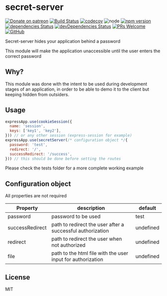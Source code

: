# secret-server

[![Donate on patreon](https://img.shields.io/badge/donate-patreon-F96854.svg)](https://patreon.com/jwebcoder)
[![Build Status][actions-badge]][actions]
[![codecov][codecov-badge]][codecov]
![node][node]
[![npm version][npm-badge]][npm]
[![dependencies Status][dependencies-badge]][dependencies]
[![devDependencies Status][dev-dependencies-badge]][dev-dependencies]
[![PRs Welcome][prs-badge]][prs]
[![GitHub][license-badge]][license]

Secret-server hides your application behind a password

This module will make the application unaccessible until the user enters the correct password

## Why?

This module was done with the intent to be used during development stages of an application, in order to be able to demo it to the client but keeping hidden from outsiders.

## Usage

```javascript
expressApp.use(cookieSession({
  name: 'session',
  keys: ['key1', 'key2'],
})) // or any other session (express-session for example)
expressApp.use(secretServer(/* configuration object */{
  password: 'test',
  redirect: '/',
  successRedirect: '/success',
})) // this should be done before setting the routes
```

Please check the tests folder for a more complete working example

## Configuration object

All properties are not required

| Property | description | default |
| -------- | ----------  | ------- |
| password        | password to be used                                                     | test
| successRedirect | path to redirect the user after a successful authorization | undefined
| redirect        | path to redirect the user when not authorized                           | undefined
| file            | path to the html file with the user input for authorization | undefined

## License

MIT

[actions-badge]: https://github.com/jwebcoder/secret-server/workflows/Node%20CI/badge.svg
[actions]: https://github.com/JWebCoder/secret-server/actions

[codecov-badge]: https://codecov.io/gh/JWebCoder/secret-server/branch/master/graph/badge.svg
[codecov]: https://codecov.io/gh/JWebCoder/secret-server

[node]: https://img.shields.io/node/v/secret-server.svg

[npm-badge]: https://badge.fury.io/js/secret-server.svg
[npm]: https://badge.fury.io/js/secret-server

[dependencies-badge]: https://david-dm.org/JWebCoder/secret-server/status.svg
[dependencies]: https://david-dm.org/JWebCoder/secret-server

[dev-dependencies-badge]: https://david-dm.org/JWebCoder/secret-server/dev-status.svg
[dev-dependencies]: https://david-dm.org/JWebCoder/secret-server?type=dev

[prs-badge]: https://img.shields.io/badge/PRs-welcome-brightgreen.svg
[prs]: http://makeapullrequest.com

[license-badge]: https://img.shields.io/github/license/JWebCoder/secret-server.svg
[license]: https://github.com/JWebCoder/secret-server/blob/master/LICENSE